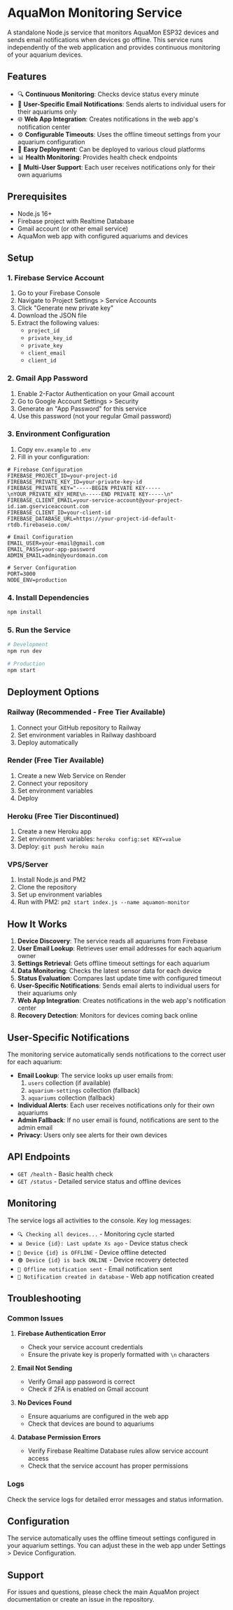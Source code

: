 # AquaMon Monitoring Service

A standalone Node.js service that monitors AquaMon ESP32 devices and sends email notifications when devices go offline. This service runs independently of the web application and provides continuous monitoring of your aquarium devices.

## Features

- 🔍 **Continuous Monitoring**: Checks device status every minute
- 📧 **User-Specific Email Notifications**: Sends alerts to individual users for their aquariums only
- 🌐 **Web App Integration**: Creates notifications in the web app's notification center
- ⚙️ **Configurable Timeouts**: Uses the offline timeout settings from your aquarium configuration
- 🚀 **Easy Deployment**: Can be deployed to various cloud platforms
- 📊 **Health Monitoring**: Provides health check endpoints
- 👥 **Multi-User Support**: Each user receives notifications only for their own aquariums

## Prerequisites

- Node.js 16+ 
- Firebase project with Realtime Database
- Gmail account (or other email service)
- AquaMon web app with configured aquariums and devices

## Setup

### 1. Firebase Service Account

1. Go to your Firebase Console
2. Navigate to Project Settings > Service Accounts
3. Click "Generate new private key"
4. Download the JSON file
5. Extract the following values:
   - `project_id`
   - `private_key_id`
   - `private_key`
   - `client_email`
   - `client_id`

### 2. Gmail App Password

1. Enable 2-Factor Authentication on your Gmail account
2. Go to Google Account Settings > Security
3. Generate an "App Password" for this service
4. Use this password (not your regular Gmail password)

### 3. Environment Configuration

1. Copy `env.example` to `.env`
2. Fill in your configuration:

```env
# Firebase Configuration
FIREBASE_PROJECT_ID=your-project-id
FIREBASE_PRIVATE_KEY_ID=your-private-key-id
FIREBASE_PRIVATE_KEY="-----BEGIN PRIVATE KEY-----\nYOUR_PRIVATE_KEY_HERE\n-----END PRIVATE KEY-----\n"
FIREBASE_CLIENT_EMAIL=your-service-account@your-project-id.iam.gserviceaccount.com
FIREBASE_CLIENT_ID=your-client-id
FIREBASE_DATABASE_URL=https://your-project-id-default-rtdb.firebaseio.com/

# Email Configuration
EMAIL_USER=your-email@gmail.com
EMAIL_PASS=your-app-password
ADMIN_EMAIL=admin@yourdomain.com

# Server Configuration
PORT=3000
NODE_ENV=production
```

### 4. Install Dependencies

```bash
npm install
```

### 5. Run the Service

```bash
# Development
npm run dev

# Production
npm start
```

## Deployment Options

### Railway (Recommended - Free Tier Available)

1. Connect your GitHub repository to Railway
2. Set environment variables in Railway dashboard
3. Deploy automatically

### Render (Free Tier Available)

1. Create a new Web Service on Render
2. Connect your repository
3. Set environment variables
4. Deploy

### Heroku (Free Tier Discontinued)

1. Create a new Heroku app
2. Set environment variables: `heroku config:set KEY=value`
3. Deploy: `git push heroku main`

### VPS/Server

1. Install Node.js and PM2
2. Clone the repository
3. Set up environment variables
4. Run with PM2: `pm2 start index.js --name aquamon-monitor`

## How It Works

1. **Device Discovery**: The service reads all aquariums from Firebase
2. **User Email Lookup**: Retrieves user email addresses for each aquarium owner
3. **Settings Retrieval**: Gets offline timeout settings for each aquarium
4. **Data Monitoring**: Checks the latest sensor data for each device
5. **Status Evaluation**: Compares last update time with configured timeout
6. **User-Specific Notifications**: Sends email alerts to individual users for their aquariums only
7. **Web App Integration**: Creates notifications in the web app's notification center
8. **Recovery Detection**: Monitors for devices coming back online

## User-Specific Notifications

The monitoring service automatically sends notifications to the correct user for each aquarium:

- **Email Lookup**: The service looks up user emails from:
  1. `users` collection (if available)
  2. `aquarium-settings` collection (fallback)
  3. `aquariums` collection (fallback)
- **Individual Alerts**: Each user receives notifications only for their own aquariums
- **Admin Fallback**: If no user email is found, notifications are sent to the admin email
- **Privacy**: Users only see alerts for their own devices

## API Endpoints

- `GET /health` - Basic health check
- `GET /status` - Detailed service status and offline devices

## Monitoring

The service logs all activities to the console. Key log messages:

- `🔍 Checking all devices...` - Monitoring cycle started
- `📊 Device {id}: Last update Xs ago` - Device status check
- `🔴 Device {id} is OFFLINE` - Device offline detected
- `🟢 Device {id} is back ONLINE` - Device recovery detected
- `📧 Offline notification sent` - Email notification sent
- `📝 Notification created in database` - Web app notification created

## Troubleshooting

### Common Issues

1. **Firebase Authentication Error**
   - Check your service account credentials
   - Ensure the private key is properly formatted with `\n` characters

2. **Email Not Sending**
   - Verify Gmail app password is correct
   - Check if 2FA is enabled on Gmail account

3. **No Devices Found**
   - Ensure aquariums are configured in the web app
   - Check that devices are bound to aquariums

4. **Database Permission Errors**
   - Verify Firebase Realtime Database rules allow service account access
   - Check that the service account has proper permissions

### Logs

Check the service logs for detailed error messages and status information.

## Configuration

The service automatically uses the offline timeout settings configured in your aquarium settings. You can adjust these in the web app under Settings > Device Configuration.

## Support

For issues and questions, please check the main AquaMon project documentation or create an issue in the repository.
